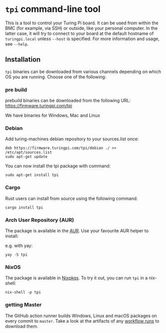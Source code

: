 # `tpi` command-line tool

This is a tool to control your Turing Pi board. It can be used from within the
BMC (for example, via SSH) or outside, like your personal computer. In the
latter case, it will try to connect to your board at the default hostname of
`turingpi.local` unless `--host` is specified. For more information and usage,
see `--help`.

## Installation

`tpi` binaries can be downloaded from various channels depending on
which OS you are running. Choose one of the following:

### pre build 

prebuild binaries can be downloaded from the following URL:
https://firmware.turingpi.com/tpi

We have binaries for Windows, Mac and Linux

### Debian

Add turing-machines debian repository to your sources.list once:

```shell
deb https://firmware.turingpi.com/tpi/debian ./ >> /etc/apt/sources.list
sudo apt-get update
```

You can now install the tpi package with command:

```shell
sudo apt-get install tpi
```

### Cargo

Rust users can install from source using the following command:

```shell
cargo install tpi
```

### Arch User Repository (AUR)

The package is available in the [AUR](https://aur.archlinux.org/packages/tpi).
Use your favourite AUR helper to install:

e.g. with yay:

```shell
yay -S tpi
```

### NixOS

The package is available in [Nixpkgs](https://search.nixos.org/packages?show=tpi). To try it out, you can run `tpi` in a nix-shell:

```
nix-shell -p tpi
```

### getting Master

The GitHub action runner builds Windows, Linux and macOS packages on every
commit to `master`. Take a look at the artifacts of any [workflow
runs](https://github.com/turing-machines/tpi/actions/workflows/build.yml) to
download them.

